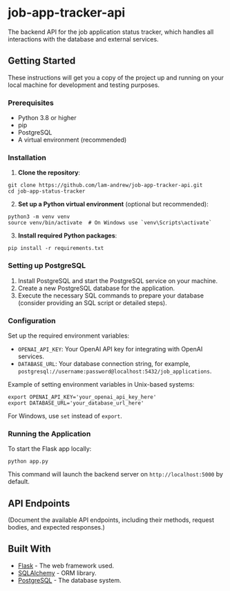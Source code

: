 # job-app-tracker-api

The backend API for the job application status tracker, which handles all interactions with the database and external services.

## Getting Started

These instructions will get you a copy of the project up and running on your local machine for development and testing purposes.

### Prerequisites

- Python 3.8 or higher
- pip
- PostgreSQL
- A virtual environment (recommended)

### Installation

1. **Clone the repository**:

```
git clone https://github.com/lam-andrew/job-app-tracker-api.git
cd job-app-status-tracker
```

2. **Set up a Python virtual environment** (optional but recommended):

```
python3 -m venv venv
source venv/bin/activate  # On Windows use `venv\Scripts\activate`
```

3. **Install required Python packages**:

`pip install -r requirements.txt`

### Setting up PostgreSQL

1. Install PostgreSQL and start the PostgreSQL service on your machine.
2. Create a new PostgreSQL database for the application.
3. Execute the necessary SQL commands to prepare your database (consider providing an SQL script or detailed steps).

### Configuration

Set up the required environment variables:

- `OPENAI_API_KEY`: Your OpenAI API key for integrating with OpenAI services.
- `DATABASE_URL`: Your database connection string, for example, `postgresql://username:password@localhost:5432/job_applications`.

Example of setting environment variables in Unix-based systems:

```
export OPENAI_API_KEY='your_openai_api_key_here'
export DATABASE_URL='your_database_url_here'
```

For Windows, use `set` instead of `export`.

### Running the Application

To start the Flask app locally:

`python app.py`

This command will launch the backend server on `http://localhost:5000` by default.

## API Endpoints

(Document the available API endpoints, including their methods, request bodies, and expected responses.)

## Built With

- [Flask](https://flask.palletsprojects.com/) - The web framework used.
- [SQLAlchemy](https://www.sqlalchemy.org/) - ORM library.
- [PostgreSQL](https://www.postgresql.org/) - The database system.
